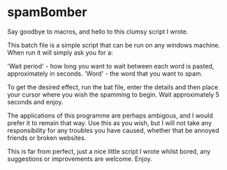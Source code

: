# spamBomber
Say goodbye to macros, and hello to this clumsy script I wrote.

This batch file is a simple script that can be run on any windows machine. When run it will simply ask you for a:

'Wait period' - how long you want to wait between each word is pasted, approximately in seconds.
'Word' - the word that you want to spam.

To get the desired effect, run the bat file, enter the details and then place your cursor where you wish the spamming to begin. Wait approximately 5 seconds and enjoy.

The applications of this programme are perhaps ambigous, and I would prefer it to remain that way. Use this as you wish, but I will not take any responsibility for any troubles you have caused, whether that be annoyed friends or broken websites.

This is far from perfect, just a nice little script I wrote whilst bored, any suggestions or improvements are welcome. Enjoy.
